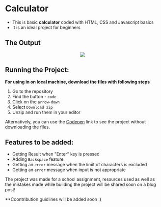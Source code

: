 # Calculator

- This is basic **calculator** coded with HTML, CSS and Javascript basics
- It is an ideal project for beginners 

<h2>The Output</h2> 

<p align="center">


<img src="https://user-images.githubusercontent.com/99717469/187997836-b67f6ef7-5d0d-476f-9a18-9f610bfbbd87.png">

<p>


## Running the Project:
**For using in on local machine, download the files with following steps**
 1. Go to the repository
 2. Find the button - `code`
 3. Click on the `arrow-down`
 4. Select `Download zip`
 5. Unzip and run them in your editor
 
Alternatively, you can use the [Codepen](https://codepen.io/krupalitrivedi/pen/Yzamwjz) link to see the project without downloading the files.

## Features to be added:
- Getting Result when "Enter" key is pressed
- Adding `Backspace` feature
- Getting an `error` message when the limit of characters is excluded
- Getting an `error` message when input is not appropriate

The project was made for a school assignment, resources used as well as the mistakes made while building the project will be shared soon on a blog post!

**Coontribution guidlines will be added soon :)
